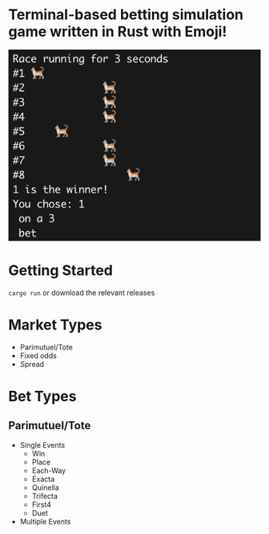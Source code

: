 # Terminal-based betting simulation game written in Rust with Emoji!

![Screenshot of terminal UI](./race_screenshot.png)

# Getting Started

`cargo run` or download the relevant releases

# Market Types

- Parimutuel/Tote
- Fixed odds
- Spread

# Bet Types

## Parimutuel/Tote

- Single Events
  - Win
  - Place
  - Each-Way
  - Exacta
  - Quinella
  - Trifecta
  - First4
  - Duet
- Multiple Events

